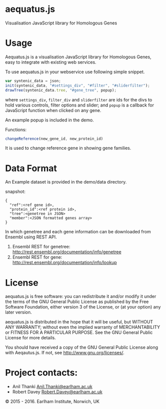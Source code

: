 # aequatus.js
Visualisation JavaScript library for Homologous Genes 

# Usage

Aequatus.js is a visualisation JavaScript library for Homologous Genes, easy to integrate with existing web services.

To use aequatus.js in your webservice use following simple snippet.

```javascript
var syntenic_data = json;
init(syntenic_data, "#settings_div", "#filter", "#sliderfilter");
drawTree(syntenic_data.tree, "#gene_tree", popup);
```

where `settings_div`, `filter_div` and `sliderfilter` are ids for the divs to hold various controls, filter options and slider; and `popup` is a callback for JavaScript function when clicked on any gene.

An example popup is included in the demo.

Functions:
```javascript
changeReference(new_gene_id, new_protein_id)
```
It is used to change reference gene in showing gene families.

# Data Format
An Example dataset is provided in the demo/data directory. 

snapshot:
```
{
  "ref":<ref gene id>,
  "protein_id":<ref protein id>,
  "tree":<genetree in JSON>
  "member":<JSON formatted genes array>
}
```

In which genetree and each gene information can be downloaded from Ensembl using REST API. 

1. Ensembl REST for genetree: http://rest.ensembl.org/documentation/info/genetree
2. Ensembl REST for gene: http://rest.ensembl.org/documentation/info/lookup

# License

aequatus.js is free software: you can redistribute it and/or modify it under the terms of the GNU General Public License as published by the Free Software Foundation, either version 3 of the License, or (at your option) any later version.

aequatus.js is distributed in the hope that it will be useful, but WITHOUT ANY WARRANTY; without even the implied warranty of MERCHANTABILITY or FITNESS FOR A PARTICULAR PURPOSE. See the GNU General Public License for more details.

You should have received a copy of the GNU General Public License along with Aeqautus.js. If not, see http://www.gnu.org/licenses/.

# <a name="contacts"></a> Project contacts: 
* Anil Thanki <Anil.Thanki@earlham.ac.uk>
* Robert Davey <Robert.Davey@earlham.ac.uk>


© 2015 - 2016. Earlham Institute, Norwich, UK


